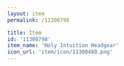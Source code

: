```yaml
---
layout: item
permalink: /11300798

title: Item
id: '11300798'
item_name: 'Holy Intuition Headgear'
icon_url: 'item/icon/11300480.png'
---
```

